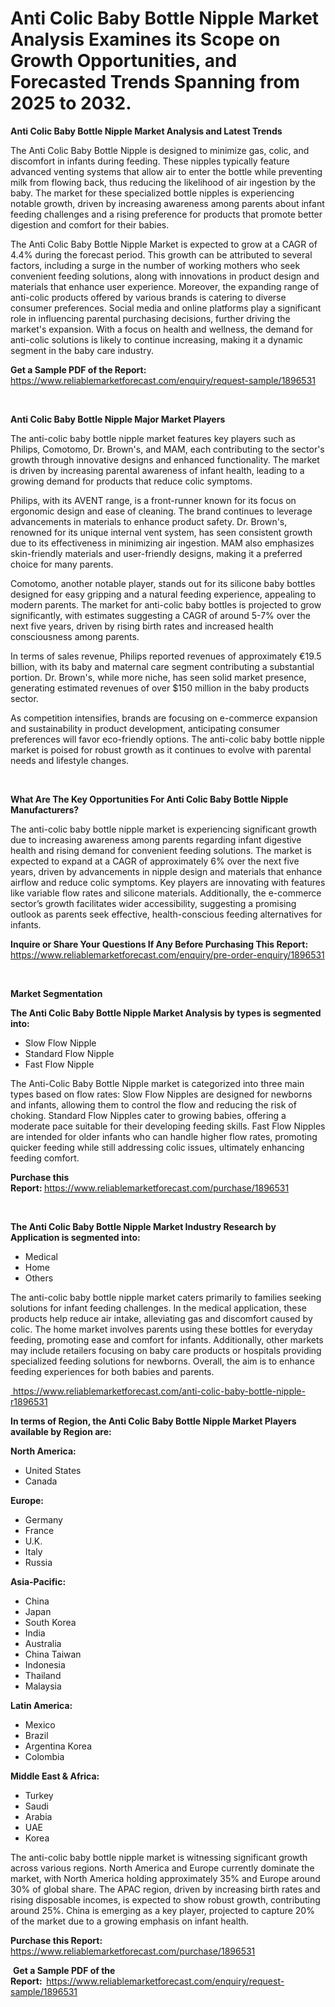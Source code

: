 <p><h1>Anti Colic Baby Bottle Nipple Market Analysis Examines its Scope on Growth Opportunities, and Forecasted Trends Spanning from 2025 to 2032.</h1></p><p><strong>Anti Colic Baby Bottle Nipple Market Analysis and Latest Trends</strong></p>
<p><p>The Anti Colic Baby Bottle Nipple is designed to minimize gas, colic, and discomfort in infants during feeding. These nipples typically feature advanced venting systems that allow air to enter the bottle while preventing milk from flowing back, thus reducing the likelihood of air ingestion by the baby. The market for these specialized bottle nipples is experiencing notable growth, driven by increasing awareness among parents about infant feeding challenges and a rising preference for products that promote better digestion and comfort for their babies.</p><p>The Anti Colic Baby Bottle Nipple Market is expected to grow at a CAGR of 4.4% during the forecast period. This growth can be attributed to several factors, including a surge in the number of working mothers who seek convenient feeding solutions, along with innovations in product design and materials that enhance user experience. Moreover, the expanding range of anti-colic products offered by various brands is catering to diverse consumer preferences. Social media and online platforms play a significant role in influencing parental purchasing decisions, further driving the market's expansion. With a focus on health and wellness, the demand for anti-colic solutions is likely to continue increasing, making it a dynamic segment in the baby care industry.</p></p>
<p><strong>Get a Sample PDF of the Report:&nbsp;</strong> <a href="https://www.reliablemarketforecast.com/enquiry/request-sample/1896531?utm_campaign=2457&utm_medium=2&utm_source=Github&utm_content=ia&utm_term=15042025&utm_id=anti-colic-baby-bottle-nipple">https://www.reliablemarketforecast.com/enquiry/request-sample/1896531</a></p>
<p>&nbsp;</p>
<p><strong>Anti Colic Baby Bottle Nipple Major Market Players</strong></p>
<p><p>The anti-colic baby bottle nipple market features key players such as Philips, Comotomo, Dr. Brown's, and MAM, each contributing to the sector's growth through innovative designs and enhanced functionality. The market is driven by increasing parental awareness of infant health, leading to a growing demand for products that reduce colic symptoms.</p><p>Philips, with its AVENT range, is a front-runner known for its focus on ergonomic design and ease of cleaning. The brand continues to leverage advancements in materials to enhance product safety. Dr. Brown's, renowned for its unique internal vent system, has seen consistent growth due to its effectiveness in minimizing air ingestion. MAM also emphasizes skin-friendly materials and user-friendly designs, making it a preferred choice for many parents.</p><p>Comotomo, another notable player, stands out for its silicone baby bottles designed for easy gripping and a natural feeding experience, appealing to modern parents. The market for anti-colic baby bottles is projected to grow significantly, with estimates suggesting a CAGR of around 5-7% over the next five years, driven by rising birth rates and increased health consciousness among parents.</p><p>In terms of sales revenue, Philips reported revenues of approximately €19.5 billion, with its baby and maternal care segment contributing a substantial portion. Dr. Brown's, while more niche, has seen solid market presence, generating estimated revenues of over $150 million in the baby products sector.</p><p>As competition intensifies, brands are focusing on e-commerce expansion and sustainability in product development, anticipating consumer preferences will favor eco-friendly options. The anti-colic baby bottle nipple market is poised for robust growth as it continues to evolve with parental needs and lifestyle changes.</p></p>
<p>&nbsp;</p>
<p><strong>What Are The Key Opportunities For Anti Colic Baby Bottle Nipple Manufacturers?</strong></p>
<p><p>The anti-colic baby bottle nipple market is experiencing significant growth due to increasing awareness among parents regarding infant digestive health and rising demand for convenient feeding solutions. The market is expected to expand at a CAGR of approximately 6% over the next five years, driven by advancements in nipple design and materials that enhance airflow and reduce colic symptoms. Key players are innovating with features like variable flow rates and silicone materials. Additionally, the e-commerce sector’s growth facilitates wider accessibility, suggesting a promising outlook as parents seek effective, health-conscious feeding alternatives for infants.</p></p>
<p><strong>Inquire or Share Your Questions If Any Before Purchasing This Report:</strong> <a href="https://www.reliablemarketforecast.com/enquiry/pre-order-enquiry/1896531?utm_campaign=2457&utm_medium=2&utm_source=Github&utm_content=ia&utm_term=15042025&utm_id=anti-colic-baby-bottle-nipple">https://www.reliablemarketforecast.com/enquiry/pre-order-enquiry/1896531</a></p>
<p>&nbsp;</p>
<p><strong>Market Segmentation</strong></p>
<p><strong>The Anti Colic Baby Bottle Nipple Market Analysis by types is segmented into:</strong></p>
<p><ul><li>Slow Flow Nipple</li><li>Standard Flow Nipple</li><li>Fast Flow Nipple</li></ul></p>
<p><p>The Anti-Colic Baby Bottle Nipple market is categorized into three main types based on flow rates: Slow Flow Nipples are designed for newborns and infants, allowing them to control the flow and reducing the risk of choking. Standard Flow Nipples cater to growing babies, offering a moderate pace suitable for their developing feeding skills. Fast Flow Nipples are intended for older infants who can handle higher flow rates, promoting quicker feeding while still addressing colic issues, ultimately enhancing feeding comfort.</p></p>
<p><strong>Purchase this Report:&nbsp;</strong><a href="https://www.reliablemarketforecast.com/purchase/1896531?utm_campaign=2457&utm_medium=2&utm_source=Github&utm_content=ia&utm_term=15042025&utm_id=anti-colic-baby-bottle-nipple">https://www.reliablemarketforecast.com/purchase/1896531</a></p>
<p>&nbsp;</p>
<p><strong>The Anti Colic Baby Bottle Nipple Market Industry Research by Application is segmented into:</strong></p>
<p><ul><li>Medical</li><li>Home</li><li>Others</li></ul></p>
<p><p>The anti-colic baby bottle nipple market caters primarily to families seeking solutions for infant feeding challenges. In the medical application, these products help reduce air intake, alleviating gas and discomfort caused by colic. The home market involves parents using these bottles for everyday feeding, promoting ease and comfort for infants. Additionally, other markets may include retailers focusing on baby care products or hospitals providing specialized feeding solutions for newborns. Overall, the aim is to enhance feeding experiences for both babies and parents.</p></p>
<p><a href="https://www.reliablemarketforecast.com/anti-colic-baby-bottle-nipple-r1896531?utm_campaign=2457&utm_medium=2&utm_source=Github&utm_content=ia&utm_term=15042025&utm_id=anti-colic-baby-bottle-nipple">&nbsp;https://www.reliablemarketforecast.com/anti-colic-baby-bottle-nipple-r1896531</a></p>
<p><strong>In terms of Region, the Anti Colic Baby Bottle Nipple Market Players available by Region are:</strong></p>
<p>
    <p> <strong> North America: </strong>
        <ul>
            <li>United States</li>
            <li>Canada</li>
        </ul>
        </p> 
    <p> <strong> Europe: </strong>
        <ul>
            <li>Germany</li>
            <li>France</li>
            <li>U.K.</li>
            <li>Italy</li>
            <li>Russia</li>
        </ul>
        </p> 
    <p> <strong> Asia-Pacific: </strong>
        <ul>
            <li>China</li>
            <li>Japan</li>
            <li>South Korea</li>
            <li>India</li>
            <li>Australia</li>
            <li>China Taiwan</li>
            <li>Indonesia</li>
            <li>Thailand</li>
            <li>Malaysia</li>
        </ul>
        </p> 
    <p> <strong> Latin America: </strong>
        <ul>
            <li>Mexico</li>
            <li>Brazil</li>
            <li>Argentina Korea</li>
            <li>Colombia</li>
        </ul>
        </p> 
    <p> <strong> Middle East & Africa: </strong>
        <ul>
            <li>Turkey</li>
            <li>Saudi</li>
            <li>Arabia</li>
            <li>UAE</li>
            <li>Korea</li>
        </ul>
    </p>
    </p>
<p><p>The anti-colic baby bottle nipple market is witnessing significant growth across various regions. North America and Europe currently dominate the market, with North America holding approximately 35% and Europe around 30% of global share. The APAC region, driven by increasing birth rates and rising disposable incomes, is expected to show robust growth, contributing around 25%. China is emerging as a key player, projected to capture 20% of the market due to a growing emphasis on infant health.</p></p>
<p><strong>Purchase this Report: </strong><a href="https://www.reliablemarketforecast.com/purchase/1896531?utm_campaign=2457&utm_medium=2&utm_source=Github&utm_content=ia&utm_term=15042025&utm_id=anti-colic-baby-bottle-nipple">https://www.reliablemarketforecast.com/purchase/1896531</a></p>
<p>&nbsp;<strong>Get a Sample PDF of the Report:&nbsp;&nbsp;</strong><a href="https://www.reliablemarketforecast.com/enquiry/request-sample/1896531?utm_campaign=2457&utm_medium=2&utm_source=Github&utm_content=ia&utm_term=15042025&utm_id=anti-colic-baby-bottle-nipple">https://www.reliablemarketforecast.com/enquiry/request-sample/1896531</a></p>
<p><strong></strong></p>
<p><p></p><p></p><p></p></p>